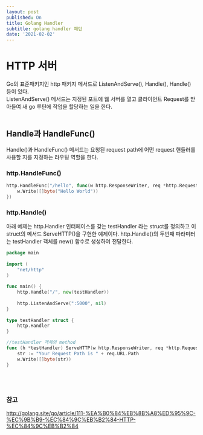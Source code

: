 ```yaml
---
layout: post
published: On
title: Golang Handler
subtitle: golang handler 패턴
date: '2021-02-02'
---
```


# HTTP 서버

Go의 표준패키지인 http 패키지 메서드로 ListenAndServe(), Handle(), Handle() 등이 있다. <br>
ListenAndServe() 메서드는 지정된 포트에 웹 서버를 열고 클라이언트 Request를 받아들여 새 go 루틴에 작업을 할당하는 일을 한다. <br><br>

## Handle과 HandleFunc()
Handle()과 HandleFunc() 메서드는 요청된 request path에 어떤 request 핸들러를 사용할 지를 지정하는 라우팅 역할을 한다.


### __http.HandleFunc()__

```go
http.HandleFunc("/hello", func(w http.ResponseWriter, req *http.Request) {
    w.Write([]byte("Hello World"))
})
```

### __http.Handle()__

아래 예제는 http.Handler 인터페이스를 갖는 testHandler 라는 struct를 정의하고 이 struct의 메서드 ServeHTTP()을 구현한 예제이다. http.Handle()의 두번째 파라미터는 testHandler 객체를 new() 함수로 생성하여 전달한다. 

```go
package main
 
import (
    "net/http"
)
 
func main() {
    http.Handle("/", new(testHandler))
 
    http.ListenAndServe(":5000", nil)
}
 
type testHandler struct {
    http.Handler
}

//testHandler 객체의 method
func (h *testHandler) ServeHTTP(w http.ResponseWriter, req *http.Request) {
    str := "Your Request Path is " + req.URL.Path
    w.Write([]byte(str))
}
```




<br><br>



### 참고

http://golang.site/go/article/111-%EA%B0%84%EB%8B%A8%ED%95%9C-%EC%9B%B9-%EC%84%9C%EB%B2%84-HTTP-%EC%84%9C%EB%B2%84